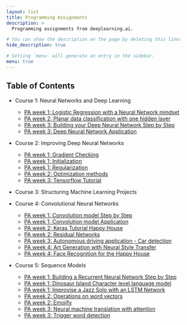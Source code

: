 ```yaml
---
layout: list
title: Programming Assignments
description: >
  Programming assignments from deeplearning.ai.

# You can show the description on the page by deleting this line:
hide_description: true

# Setting `menu` will generate an entry in the sidebar.
menu: true
---
```


## Table of Contents

* Course 1: Neural Networks and Deep Learning

  * [PA week 1: Logistic Regression with a Neural Network mindset](Logistic-Regression-with-a-Neural-Network-mindset)
  * [PA week 2: Planar data classification with one hidden layer](Planar-data-classification-with-one-hidden-layer)
  * [PA week 3: Building your Deep Neural Network Step by Step](Building-your-Deep-Neural-Network-Step-by-Step)
  * [PA week 3: Deep Neural Network Application](Deep-Neural-Network-Application)

* Course 2: Improving Deep Neural Networks

  * [PA week 1: Gradient Checking](Gradient-Checking)
  * [PA week 1: Initialization](Initialization)
  * [PA week 1: Regularization](Regularization)
  * [PA week 2: Optimization methods](Optimization-methods)
  * [PA week 3: Tensorflow Tutorial](Tensorflow-Tutorial)

* Course 3: Structuring Machine Learning Projects

* Course 4: Convolutional Neural Networks

  * [PA week 1: Convolution model Step by Step](Convolution-model-Step-by-Step)
  * [PA week 1: Convolution model Application](Convolution-model-Application)
  * [PA week 2: Keras Tutorial Happy House](Keras-Tutorial-Happy-House)
  * [PA week 2: Residual Networks](Residual-Networks)
  * [PA week 3: Autonomous driving application - Car detection](Autonomous-driving-application-Car-detection)
  * [PA week 4: Art Generation with Neural Style Transfer](Art-Generation-with-Neural-Style-Transfer)
  * [PA week 4: Face Recognition for the Happy House](Face-Recognition-for-the-Happy-House)

* Course 5: Sequence Models

  * [PA week 1: Building a Recurrent Neural Network Step by Step](Building-a-Recurrent-Neural-Network-Step-by-Step)
  * [PA week 1: Dinosaur Island Character level language model](Dinosaurus-Island-Character-level-language-model)
  * [PA week 1: Improvise a Jazz Solo with an LSTM Network](Improvise-a-Jazz-Solo-with-an-LSTM-Network)
  * [PA week 2: Operations on word vectors](Operations-on-word-vectors)
  * [PA week 2: Emojify](Emojify)
  * [PA week 3: Neural machine translation with attention](Neural-machine-translation-with-attention)
  * [PA week 3: Trigger word detection](Trigger-word-detection)
